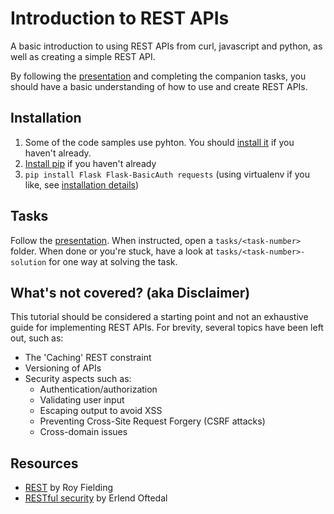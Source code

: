 # Introduction to REST APIs
A basic introduction to using REST APIs from curl, javascript and python, as well as creating a simple REST API.

By following the [presentation](http://mobmad.github.io/rest-apis/) and completing the companion tasks, you should have a basic understanding of how to use and create REST APIs.

## Installation
1. Some of the code samples use pyhton. You should [install it](http://www.python.org/getit/) if you haven't already.
2. [Install pip](http://www.pip-installer.org/en/latest/installing.html) if you haven't already
3. `pip install Flask Flask-BasicAuth requests` (using virtualenv if you like, see [installation details](http://flask.pocoo.org/docs/installation/))

## Tasks
Follow the [presentation](http://mobmad.github.io/rest-apis/). When instructed, open a `tasks/<task-number>` folder. When done or you're stuck, have a look at `tasks/<task-number>-solution` for one way at solving the task.

## What's not covered? (aka Disclaimer)
This tutorial should be considered a starting point and not an exhaustive guide for implementing REST APIs.
For brevity, several topics have been left out, such as:

* The 'Caching' REST constraint
* Versioning of APIs
* Security aspects such as:
	* Authentication/authorization
	* Validating user input
	* Escaping output to avoid XSS
	* Preventing Cross-Site Request Forgery (CSRF attacks)
	* Cross-domain issues

## Resources
* [REST](http://www.ics.uci.edu/~fielding/pubs/dissertation/rest_arch_style.htm) by Roy Fielding
* [RESTful security](http://erlend.oftedal.no/blog/?blogid=134) by Erlend Oftedal